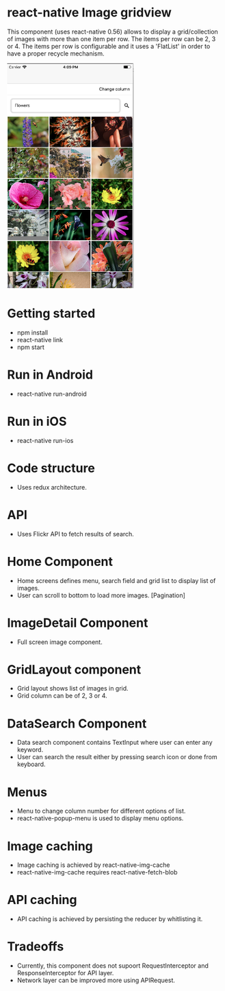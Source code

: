 # react-native Image gridview 

This component (uses react-native 0.56) allows to display a grid/collection of images with more than one item per row. The items per row can be 2, 3 or 4. The items per row is configurable and it uses a 'FlatList' in order to have a proper recycle mechanism.

![Image](screen.png)

# Getting started
 - npm install
 - react-native link
 - npm start

# Run in Android
 - react-native run-android

# Run in iOS
 - react-native run-ios

# Code structure
 - Uses redux architecture.

# API
 - Uses Flickr API to fetch results of search.

# Home Component
 - Home screens defines menu, search field and grid list to display list of images.
 - User can scroll to bottom to load more images. [Pagination]

# ImageDetail Component
 - Full screen image component.

# GridLayout component
 - Grid layout shows list of images in grid.
 - Grid column can be of 2, 3 or 4.

# DataSearch Component
 - Data search component contains TextInput where user can enter any keyword.
 - User can search the result either by pressing search icon or done from keyboard.

# Menus
 - Menu to change column number for different options of list.
 - react-native-popup-menu is used to display menu options.

# Image caching
 - Image caching is achieved by react-native-img-cache
 - react-native-img-cache requires react-native-fetch-blob

# API caching
 - API caching is achieved by persisting the reducer by whitlisting it.

# Tradeoffs
 - Currently, this component does not supoort RequestInterceptor and ResponseInterceptor for API layer.
 - Network layer can be improved more using APIRequest.

